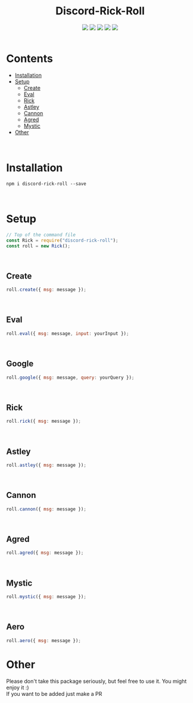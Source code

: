 <h1 style="text-align:center">Discord-Rick-Roll</h1>

<div style="text-align:center">
<a href="https://discord.com/invite/jUNbV5u"><img src="https://img.shields.io/discord/769710808435261490.svg"></a>
<a href="https://www.npmjs.com/package/discord-rick-roll"><img src="https://img.shields.io/npm/dt/discord-rick-roll.svg"></a>
<a href="https://www.npmjs.com/package/discord-rick-roll"><img src="https://img.shields.io/npm/dm/discord-rick-roll.svg?style=color=blue"></a>
<a href="https://www.npmjs.com/package/discord-rick-roll"><img src="https://img.shields.io/npm/v/discord-rick-roll.svg?style=color=blue"></a>
<a href="https://github.com/Exxonnnnnn/discord-rick-roll"><img src="https://img.shields.io/badge/license-MIT-blue.svg?style=flat-square"></a>
</div>

<br>

# Contents

-   [Installation](#installation)
-   [Setup](#setup)
    -   [Create](#create)
    -   [Eval](#eval)
    -   [Rick](#rick)
    -   [Astley](#astley)
    -   [Cannon](#cannon)
    -   [Agred](#agred)
    -   [Mystic](#mystic)
-   [Other](#other)

<br>

# Installation

```
npm i discord-rick-roll --save
```

<br>

# Setup

```js
// Top of the command file
const Rick = require("discord-rick-roll");
const roll = new Rick();
```

<br>

## Create

```js
roll.create({ msg: message });
```

<br>

## Eval

```js
roll.eval({ msg: message, input: yourInput });
```

<br>

## Google

```js
roll.google({ msg: message, query: yourQuery });
```

<br>

## Rick

```js
roll.rick({ msg: message });
```

<br>

## Astley

```js
roll.astley({ msg: message });
```

<br>

## Cannon

```js
roll.cannon({ msg: message });
```

<br>

## Agred

```js
roll.agred({ msg: message });
```

<br>

## Mystic

```js
roll.mystic({ msg: message });
```

<br>

## Aero

```js
roll.aero({ msg: message });
```

# Other

Please don't take this package seriously, but feel free to use it. You might enjoy it :)  
If you want to be added just make a PR
